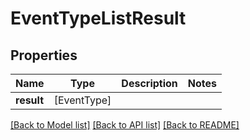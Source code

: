 # EventTypeListResult

## Properties
Name | Type | Description | Notes
------------ | ------------- | ------------- | -------------
**result** | [EventType] |  | 

[[Back to Model list]](../README.md#documentation-for-models) [[Back to API list]](../README.md#documentation-for-api-endpoints) [[Back to README]](../README.md)


